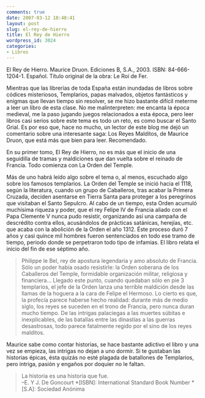 ```yaml
---
comments: true
date: 2007-03-12 18:48:41
layout: post
slug: el-rey-de-hierro
title: El Rey de Hierro
wordpress_id: 3024
categories:
- Libros
---
```


El Rey de Hierro. Maurice Druon. Ediciones B, S.A., 2003. ISBN: 84-666-1204-1. Español. Título original de la obra: Le Roi de Fer.





Mientras que las librerías de toda España están inundadas de libros sobre códices misteriosos, Templarios, papas malvados, objetos fantásticos y enigmas que llevan tiempo sin resolver, se me hizo bastante difícil meterme a leer un libro de esta clase. No me malinterpreten: me encanta la época medieval, me la paso jugando juegos relacionados a esta época, pero leer libros casi serios sobre este tema es todo un reto, es como buscar el Santo Grial. Es por eso que, hace no mucho, un lector de este blog me dejó un comentario sobre una interesante saga: Los Reyes Malditos, de Maurice Druon, que está más que bien para leer. Recomendado.





En su primer tomo, El Rey de Hierro, no es más que el inicio de una seguidilla de tramas y maldiciones que dan vuelta sobre el reinado de Francia. Todo comienza con La Orden del Temple.



Más de uno habrá leído algo sobre el tema o, al menos, escuchado algo sobre los famosos templarios. La Orden del Temple se inició hacia el 1118, según la literatura, cuando un grupo de Caballeros, tras acabar la Primera Cruzada, deciden asentarse en Tierra Santa para proteger a los peregrinos que visitaban el Santo Sepulcro. Al cabo de un tiempo, esta Orden acumuló muchísima riqueza y poder, que el rey Felipe IV de Francia aliado con el Papa Clemente V nunca pudo resistir, organizando así una campaña de descrédito contra ellos, acusándolos de prácticas satánicas, herejías, etc. que acaba con la abolición de la Orden el año 1312. Éste proceso duró 7 años y casi quince mil hombres fueron sentenciados en todo ese tramo de tiempo, periodo donde se perpetraron todo tipo de infamias. El libro relata el inicio del fin de ese séptimo año.





> 

> 
> Philippe le Bel, rey de apostura legendaria y amo absoluto de Francia. Sólo un poder había osado resistirle: la Orden soberana de los Caballeros del Temple, formidable organización militar, religiosa y financiera... Llegado este punto, cuando quedaban sólo en pie 3 templarios, el jefe de la Orden lanza una terrible maldición desde las llamas de la hoguera a la cara de Felipe el Hermoso. Lo cierto es que, la profecía parece haberse hecho realidad: durante más de medio siglo, los reyes se suceden en el trono de Francia, pero nunca duran mucho tiempo. De las intrigas palaciegas a las muertes súbitas e inexplicables, de las batallas entre las dinastías a las guerras desastrosas, todo parece fatalmente regido por el sino de los reyes malditos.





Maurice sabe como contar historias, se hace bastante adictivo el libro y una vez se empieza, las intrigas no dejan a uno dormir. Si te gustaban las historias épicas, ésta quizás no esté plagada de batallones de Templarios, pero intriga, pasión y engaños por doquier no le faltan.





> La historia es una historia que fue.  
–E. Y J. De Goncourt
  *[ISBN]: International Standard Book Number
  *[S.A]: Sociedad Anónima
